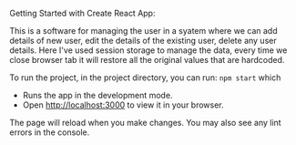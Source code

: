 Getting Started with Create React App:

This is a software for managing the user in a syatem where we can add details of new user, edit the details of the existing user, delete any user details. Here I've used session storage to manage the data, every time we close browser tab it will restore all the original values that are hardcoded.  

To run the project,
in the project directory, you can run: `npm start` which

* Runs the app in the development mode.
* Open [http://localhost:3000](http://localhost:3000) to view it in your browser.

The page will reload when you make changes.
You may also see any lint errors in the console.

